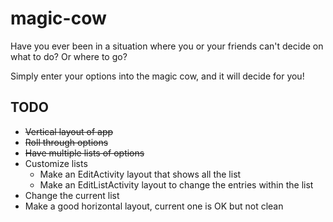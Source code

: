 # magic-cow
Have you ever been in a situation where you or your friends can't decide on what to do? Or where to go?

Simply enter your options into the magic cow, and it will decide for you!

## TODO
- ~~Vertical layout of app~~
- ~~Roll through options~~
- ~~Have multiple lists of options~~
- Customize lists
  - Make an EditActivity layout that shows all the list
  - Make an EditListActivity layout to change the entries within the list
- Change the current list
- Make a good horizontal layout, current one is OK but not clean
